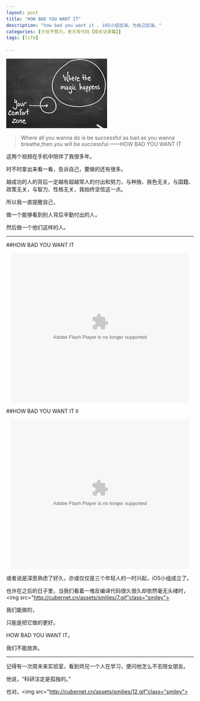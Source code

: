 ```yaml
---
layout: post
title: "HOW BAD YOU WANT IT"
description: "how bad you want it . iOS小组加油。为自己加油。"
categories: [少壮不努力，老大写代码【成长记录篇】]
tags: [life]

---
```


![image](/assets/images/2014-08-07-howbadyouwantit.jpeg)

>Where all you wanna do is be successful as bad as you wanna breathe,then you will be successful.——HOW BAD YOU WANT IT

<!-- more -->



这两个视频在手机中陪伴了我很多年。

时不时拿出来看一看，告诉自己，要做的还有很多。

越成功的人的背后一定越有超越常人的付出和努力，与种族、肤色无关，与国籍、政策无关，与智力、性格无关，我始终坚信这一点。

所以我一直提醒自己，

做一个能够看到别人背后辛勤付出的人，

然后做一个他们这样的人。

---

##HOW BAD YOU WANT IT

<center><embed src="http://player.youku.com/player.php/sid/XNjEyMjYyODk2/v.swf" allowFullScreen="true" quality="high" width="480" height="400" align="middle" allowScriptAccess="always" type="application/x-shockwave-flash"></embed></center>


##HOW BAD YOU WANT IT Ⅱ

<center><embed src="http://player.youku.com/player.php/sid/XNTQ2MzMwOTY0/v.swf" allowFullScreen="true" quality="high" width="480" height="400" align="middle" allowScriptAccess="always" type="application/x-shockwave-flash"></embed></center>

或者说是深思熟虑了好久，亦或仅仅是三个年轻人的一时兴起，iOS小组成立了。

也许在之后的日子里，当我们看着一堆反编译代码很久很久却依然毫无头绪时，<img src="http://cubernet.cn/assets/smilies/7.gif"class="smiley">

我们能做的，

只能是把它做的更好。

HOW BAD YOU WANT IT，

我们不能放弃。

<hr />

记得有一次周末来实验室，看到师兄一个人在学习，便问他怎么不去陪女朋友。

他说，“科研注定是孤独的。”

也对。<img src="http://cubernet.cn/assets/smilies/12.gif"class="smiley">

